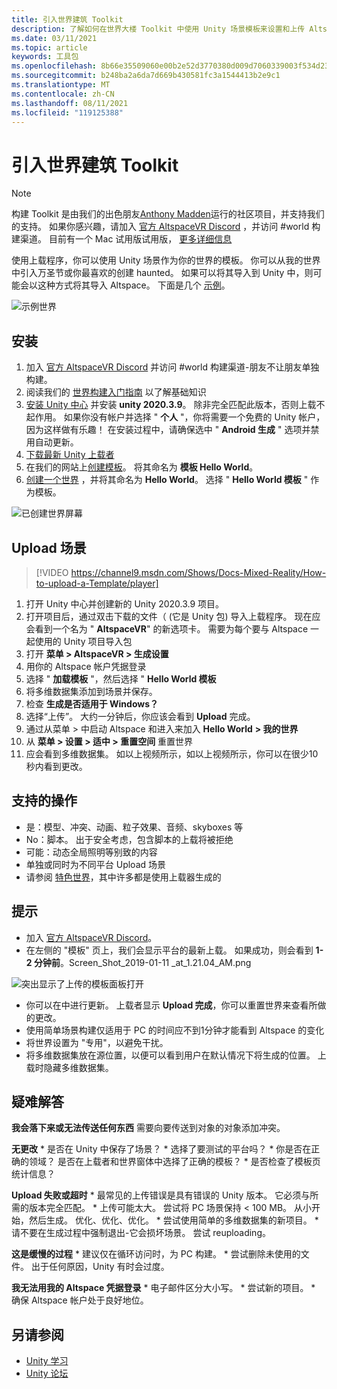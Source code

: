 ```yaml
---
title: 引入世界建筑 Toolkit
description: 了解如何在世界大楼 Toolkit 中使用 Unity 场景模板来设置和上传 AltspaceVR。
ms.date: 03/11/2021
ms.topic: article
keywords: 工具包
ms.openlocfilehash: 8b66e35509060e00b2e52d3770380d009d7060339003f534d23fdd47372a57f0
ms.sourcegitcommit: b248ba2a6da7d669b430581fc3a1544413b2e9c1
ms.translationtype: MT
ms.contentlocale: zh-CN
ms.lasthandoff: 08/11/2021
ms.locfileid: "119125388"
---
```

# <a name="introducing-the-world-building-toolkit"></a>引入世界建筑 Toolkit

> [!NOTE]
> 构建 Toolkit 是由我们的出色朋友[Anthony Madden](https://twitter.com/chigamesstudio)运行的社区项目，并支持我们的支持。 如果你感兴趣，请加入 [官方 AltspaceVR Discord](https://discordapp.com/invite/altspacevr) ，并访问 #world 构建渠道。 目前有一个 Mac 试用版试用版， [更多详细信息](https://altvr.com/altspacevr-mac)

使用上载程序，你可以使用 Unity 场景作为你的世界的模板。 你可以从我的世界中引入万圣节或你最喜欢的创建 haunted。 如果可以将其导入到 Unity 中，则可能会以这种方式将其导入 Altspace。 下面是几个 [示例](https://account.altvr.com/worlds/1046572460192825569)。

![示例世界](images/unity-uploader-img-01.png)

## <a name="setup"></a>安装

1. 加入 [官方 AltspaceVR Discord](https://discordapp.com/invite/altspacevr) 并访问 #world 构建渠道-朋友不让朋友单独构建。
2. 阅读我们的 [世界构建入门指南](world-building-getting-started.md) 以了解基础知识
3. [安装 Unity 中心](https://blogs.unity3d.com/2018/01/24/streamline-your-workflow-introducing-unity-hub-beta) 并安装 **unity 2020.3.9**。 除非完全匹配此版本，否则上载不起作用。 如果你没有帐户并选择 " **个人** "，你将需要一个免费的 Unity 帐户，因为这样做有乐趣！ 在安装过程中，请确保选中 " **Android 生成** " 选项并禁用自动更新。
4. [下载最新 Unity 上载者](upgrading-content-to-the-latest-unity.md#altspacevr-uploader-v090-upgrade-guide)
5. 在我们的网站上[创建模板](https://account.altvr.com/space_templates/new)。 将其命名为 **模板 Hello World**。
6. [创建一个世界](https://account.altvr.com/worlds/my) ，并将其命名为 **Hello World**。 选择 " **Hello World 模板** " 作为模板。

![已创建世界屏幕](images/unity-uploader-img-02.png)

## <a name="upload-your-scene"></a>Upload 场景

> [!VIDEO https://channel9.msdn.com/Shows/Docs-Mixed-Reality/How-to-upload-a-Template/player]

1. 打开 Unity 中心并创建新的 Unity 2020.3.9 项目。
2. 打开项目后，通过双击下载的文件（ (它是 Unity 包) 导入上载程序。 现在应会看到一个名为 " **AltspaceVR**" 的新选项卡。 需要为每个要与 Altspace 一起使用的 Unity 项目导入包
3. 打开 **菜单 > AltspaceVR > 生成设置**
4. 用你的 Altspace 帐户凭据登录
5. 选择 " **加载模板** "，然后选择 " **Hello World 模板**
6. 将多维数据集添加到场景并保存。
7. 检查 **生成是否适用于 Windows？** 
8. 选择“上传”。 大约一分钟后，你应该会看到 **Upload** 完成。
9. 通过从菜单 > 中启动 Altspace 和进入来加入 **Hello World** **> 我的世界**
10. 从 **菜单 > 设置 > 适中 > 重置空间** 重置世界
11. 应会看到多维数据集。 如以上视频所示，如以上视频所示，你可以在很少10秒内看到更改。

## <a name="whats-supported"></a>支持的操作

* 是：模型、冲突、动画、粒子效果、音频、skyboxes 等
* No：脚本。 出于安全考虑，包含脚本的上载将被拒绝
* 可能：动态全局照明等别致的内容
* 单独或同时为不同平台 Upload 场景
* 请参阅 [特色世界](https://account.altvr.com/worlds/featured)，其中许多都是使用上载器生成的

## <a name="tips"></a>提示

* 加入 [官方 AltspaceVR Discord](https://discordapp.com/invite/altspacevr)。
* 在左侧的 "模板" 页上，我们会显示平台的最新上载。 如果成功，则会看到 **1-2 分钟前**。Screen_Shot_2019-01-11 _at_1.21.04_AM.png

![突出显示了上传的模板面板打开](images/unity-uploader-img-03.png)

* 你可以在中进行更新。 上载者显示 **Upload 完成**，你可以重置世界来查看所做的更改。
* 使用简单场景构建仅适用于 PC 的时间应不到1分钟才能看到 Altspace 的变化
* 将世界设置为 "专用"，以避免干扰。
* 将多维数据集放在源位置，以便可以看到用户在默认情况下将生成的位置。 上载时隐藏多维数据集。

## <a name="troubleshooting"></a>疑难解答

**我会落下来或无法传送任何东西** 需要向要传送到对象的对象添加冲突。

**无更改**
    * 是否在 Unity 中保存了场景？
    * 选择了要测试的平台吗？
    * 你是否在正确的领域？ 是否在上载者和世界窗体中选择了正确的模板？
    * 是否检查了模板页统计信息？

**Upload 失败或超时**
    * 最常见的上传错误是具有错误的 Unity 版本。 它必须与所需的版本完全匹配。
    * 上传可能太大。 尝试将 PC 场景保持 < 100 MB。 从小开始，然后生成。 优化、优化、优化。
    * 尝试使用简单的多维数据集的新项目。
    * 请不要在生成过程中强制退出-它会损坏场景。 尝试 reuploading。

**这是缓慢的过程**
    * 建议仅在循环访问时，为 PC 构建。
    * 尝试删除未使用的文件。 出于任何原因，Unity 有时会过度。

**我无法用我的 Altspace 凭据登录**
    * 电子邮件区分大小写。
    * 尝试新的项目。
    * 确保 Altspace 帐户处于良好地位。

## <a name="see-also"></a>另请参阅

* [Unity 学习](https://unity3d.com/learn)
* [Unity 论坛](https://forum.unity.com)
